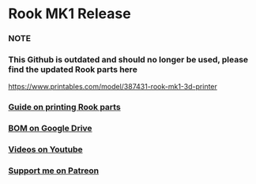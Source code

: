# Rook MK1 Release

### NOTE
### This Github is outdated and should no longer be used, please find the updated Rook parts here 
https://www.printables.com/model/387431-rook-mk1-3d-printer



### [Guide on printing Rook parts](https://docs.google.com/document/d/14NUIy8K9r257I05OOpFD31NS8CgYQ1dotUWH_kRIqbQ/edit?usp=sharing)

### [BOM on Google Drive](https://docs.google.com/spreadsheets/d/1oHDEvndkkvPFOBis4atrHRHK_DMTvttFUFWDg2He6To/edit#gid=0)

### [Videos on Youtube](https://www.youtube.com/playlist?list=PLypdl9fsWkKeaa7d5Pv2bP5feIVcw-To2)

### [Support me on Patreon](https://www.patreon.com/rolohaun)
